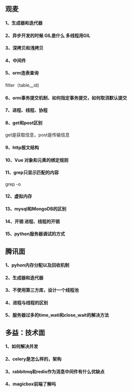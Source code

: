 ## 观麦
#### 1、生成器和迭代器
#### 2、异步开发的时候  GIL是什么  多线程用GIL
#### 3、深拷贝和浅拷贝
#### 4、中间件
#### 5、orm连表查询  
filter（table__id)
#### 6、orm事务提交机制、如何指定事务提交，如何取消默认提交
#### 7、进程、线程、协程
#### 8、get和post区别 
get是获取信息，post是传输信息
#### 9、http报文结构
#### 10、Vue 对象和元素的绑定规则
#### 11、grep只显示匹配的内容 
grep -o
#### 12、虚拟内存
#### 13、mysql和MongoDB的区别
#### 14、开销  进程、线程的开销
#### 15、python服务器调试的方式


## 腾讯面
#### 1、pyhon内存分配以及回收机制
#### 2、生成器和迭代器
#### 3、不使用第三方库，设计一个线程池
#### 4、进程与线程的区别
#### 5、服务器过多的time_wati和close_wait的解决方法

## 多益：技术面
#### 1、如何解决并发  
#### 2、celery是怎么样的，架构
#### 3、rabbitmq和redis作为消息中间件有什么优缺点
#### 4、magicbox前端了解吗  

